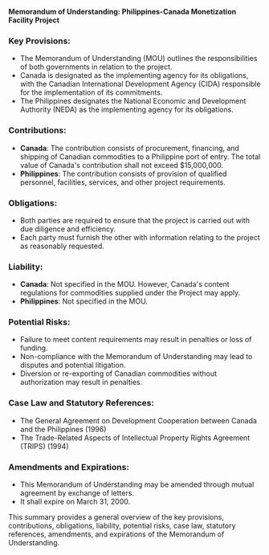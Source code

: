 **Memorandum of Understanding: Philippines-Canada Monetization Facility Project**

### Key Provisions:

*   The Memorandum of Understanding (MOU) outlines the responsibilities of both governments in relation to the project.
*   Canada is designated as the implementing agency for its obligations, with the Canadian International Development Agency (CIDA) responsible for the implementation of its commitments.
*   The Philippines designates the National Economic and Development Authority (NEDA) as the implementing agency for its obligations.

### Contributions:

*   **Canada**: The contribution consists of procurement, financing, and shipping of Canadian commodities to a Philippine port of entry. The total value of Canada's contribution shall not exceed $15,000,000.
*   **Philippines**: The contribution consists of provision of qualified personnel, facilities, services, and other project requirements.

### Obligations:

*   Both parties are required to ensure that the project is carried out with due diligence and efficiency.
*   Each party must furnish the other with information relating to the project as reasonably requested.

### Liability:

*   **Canada**: Not specified in the MOU. However, Canada's content regulations for commodities supplied under the Project may apply.
*   **Philippines**: Not specified in the MOU.

### Potential Risks:

*   Failure to meet content requirements may result in penalties or loss of funding.
*   Non-compliance with the Memorandum of Understanding may lead to disputes and potential litigation.
*   Diversion or re-exporting of Canadian commodities without authorization may result in penalties.

### Case Law and Statutory References:

*   The General Agreement on Development Cooperation between Canada and the Philippines (1996)
*   The Trade-Related Aspects of Intellectual Property Rights Agreement (TRIPS) (1994)

### Amendments and Expirations:

*   This Memorandum of Understanding may be amended through mutual agreement by exchange of letters.
*   It shall expire on March 31, 2000.

This summary provides a general overview of the key provisions, contributions, obligations, liability, potential risks, case law, statutory references, amendments, and expirations of the Memorandum of Understanding.